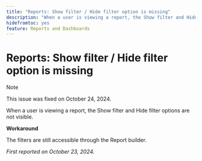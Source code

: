 ```yaml
---
title: "Reports: Show filter / Hide filter option is missing"
description: "When a user is viewing a report, the Show filter and Hide filter options ar not visible."
hidefromtoc: yes
feature: Reports and Dashboards
---
```


# Reports: Show filter / Hide filter option is missing

>[!NOTE]
>
>This issue was fixed on October 24, 2024.

When a user is viewing a report, the Show filter and Hide filter options are not visible.

**Workaround**

The filters are still accessible through the Report builder.

_First reported on October 23, 2024._
